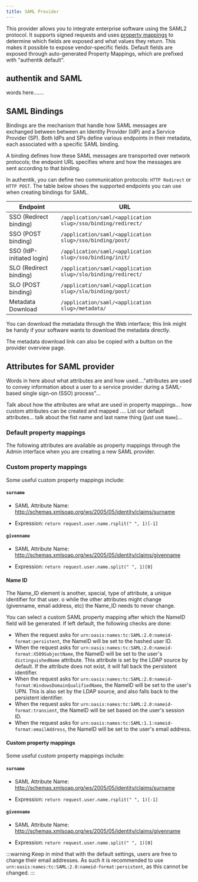 ```yaml
---
title: SAML Provider
---
```


This provider allows you to integrate enterprise software using the SAML2 protocol. It supports signed requests and uses [property mappings](../property-mappings/index.md#saml-property-mappings) to determine which fields are exposed and what values they return. This makes it possible to expose vendor-specific fields.
Default fields are exposed through auto-generated Property Mappings, which are prefixed with "authentik default".

## authentik and SAML

words here.......

## SAML Bindings

Bindings are the mechanism that handle how SAML messages are exchanged between between an Identity Provider (IdP) and a Service Provider (SP). Both IdPs and SPs define various endpoints in their metadata, each associated with a specific SAML binding.

A binding defines how these SAML messages are transported over network protocols; the endpoint URL specifies where and how the messages are sent according to that binding.

In authentik, you can define two communication protocols: `HTTP Redirect` or `HTTP POST`. The table below shows the supported endpoints you can use when creating bindings for SAML.

| Endpoint                  | URL                                                          |
| ------------------------- | ------------------------------------------------------------ |
| SSO (Redirect binding)    | `/application/saml/<application slug>/sso/binding/redirect/` |
| SSO (POST binding)        | `/application/saml/<application slug>/sso/binding/post/`     |
| SSO (IdP-initiated login) | `/application/saml/<application slug>/sso/binding/init/`     |
| SLO (Redirect binding)    | `/application/saml/<application slug>/slo/binding/redirect/` |
| SLO (POST binding)        | `/application/saml/<application slug>/slo/binding/post/`     |
| Metadata Download         | `/application/saml/<application slug>/metadata/`             |

You can download the metadata through the Web interface; this link might be handy if your software wants to download the metadata directly.

The metadata download link can also be copied with a button on the provider overview page.

## Attributes for SAML provider

Words in here about what attributes are and how used...."attributes are used to convey information about a user to a service provider during a SAML-based single sign-on (SSO) process"...

Talk about how the attributes are what are used in property mappings... how custom attributes can be created and mapped .... List our default attributes... talk about the fist name and last name thing (just use `Name`)...

### Default property mappings

The following attributes are available as property mappings through the Admin interface when you are creating a new SAML provider.

###

### Custom property mappings

Some useful custom property mappings include:

#### `surname`

- SAML Attribute Name: http://schemas.xmlsoap.org/ws/2005/05/identity/claims/surname

- Expression: `return request.user.name.rsplit(" ", 1)[-1]`

#### `givenname`

- SAML Attribute Name: http://schemas.xmlsoap.org/ws/2005/05/identity/claims/givenname

- Expression: `return request.user.name.split(" ", 1)[0]`

#### Name ID

The Name_ID element is another, special, type of attribute, a unique identifier for that user. o while the other attributes might change (givenname, email address, etc) the Name_ID needs to never change.

You can select a custom SAML property mapping after which the NameID field will be generated. If left default, the following checks are done:

- When the request asks for `urn:oasis:names:tc:SAML:2.0:nameid-format:persistent`, the NameID will be set to the hashed user ID.
- When the request asks for `urn:oasis:names:tc:SAML:2.0:nameid-format:X509SubjectName`, the NameID will be set to the user's `distinguishedName` attribute. This attribute is set by the LDAP source by default. If the attribute does not exist, it will fall back the persistent identifier.
- When the request asks for `urn:oasis:names:tc:SAML:2.0:nameid-format:WindowsDomainQualifiedName`, the NameID will be set to the user's UPN. This is also set by the LDAP source, and also falls back to the persistent identifier.
- When the request asks for `urn:oasis:names:tc:SAML:2.0:nameid-format:transient`, the NameID will be set based on the user's session ID.
- When the request asks for `urn:oasis:names:tc:SAML:1.1:nameid-format:emailAddress`, the NameID will be set to the user's email address.

#### Custom property mappings

Some useful custom property mappings include:

#### `surname`

- SAML Attribute Name: http://schemas.xmlsoap.org/ws/2005/05/identity/claims/surname

- Expression: `return request.user.name.rsplit(" ", 1)[-1]`

#### `givenname`

- SAML Attribute Name: http://schemas.xmlsoap.org/ws/2005/05/identity/claims/givenname

- Expression: `return request.user.name.split(" ", 1)[0]`

:::warning
Keep in mind that with the default settings, users are free to change their email addresses. As such it is recommended to use `urn:oasis:names:tc:SAML:2.0:nameid-format:persistent`, as this cannot be changed.
:::
